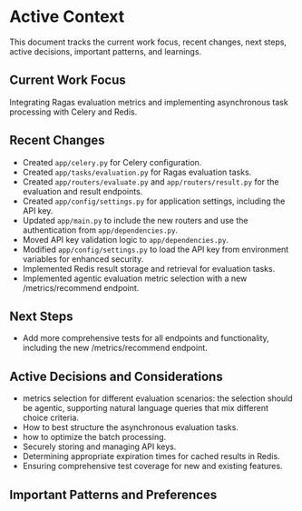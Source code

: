# Active Context

This document tracks the current work focus, recent changes, next steps, active decisions, important patterns, and learnings.

## Current Work Focus

Integrating Ragas evaluation metrics and implementing asynchronous task processing with Celery and Redis.

## Recent Changes

- Created `app/celery.py` for Celery configuration.
- Created `app/tasks/evaluation.py` for Ragas evaluation tasks.
- Created `app/routers/evaluate.py` and `app/routers/result.py` for the evaluation and result endpoints.
- Created `app/config/settings.py` for application settings, including the API key.
- Updated `app/main.py` to include the new routers and use the authentication from `app/dependencies.py`.
- Moved API key validation logic to `app/dependencies.py`.
- Modified `app/config/settings.py` to load the API key from environment variables for enhanced security.
- Implemented Redis result storage and retrieval for evaluation tasks.
- Implemented agentic evaluation metric selection with a new /metrics/recommend endpoint.

## Next Steps

- Add more comprehensive tests for all endpoints and functionality, including the new /metrics/recommend endpoint.

## Active Decisions and Considerations

- metrics selection for different evaluation scenarios: the selection should be agentic, supporting natural language queries that mix different choice criteria.
- How to best structure the asynchronous evaluation tasks.
- how to optimize the batch processing.
- Securely storing and managing API keys.
- Determining appropriate expiration times for cached results in Redis.
- Ensuring comprehensive test coverage for new and existing features.

## Important Patterns and Preferences
